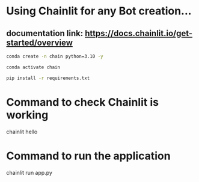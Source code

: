 # Using Chainlit for any Bot creation...
## documentation link: https://docs.chainlit.io/get-started/overview


```bash
conda create -n chain python=3.10 -y
```

```bash
conda activate chain
```

```bash
pip install -r requirements.txt
```
# Command to check Chainlit is working
chainlit hello

# Command to run the application
chainlit run app.py